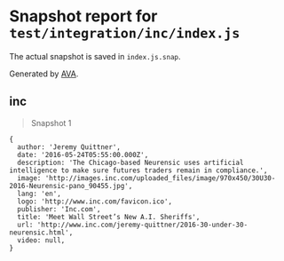# Snapshot report for `test/integration/inc/index.js`

The actual snapshot is saved in `index.js.snap`.

Generated by [AVA](https://avajs.dev).

## inc

> Snapshot 1

    {
      author: 'Jeremy Quittner',
      date: '2016-05-24T05:55:00.000Z',
      description: 'The Chicago-based Neurensic uses artificial intelligence to make sure futures traders remain in compliance.',
      image: 'http://images.inc.com/uploaded_files/image/970x450/30U30-2016-Neurensic-pano_90455.jpg',
      lang: 'en',
      logo: 'http://www.inc.com/favicon.ico',
      publisher: 'Inc.com',
      title: 'Meet Wall Street’s New A.I. Sheriffs',
      url: 'http://www.inc.com/jeremy-quittner/2016-30-under-30-neurensic.html',
      video: null,
    }
